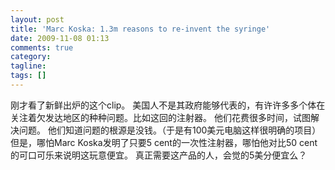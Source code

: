 ```yaml
---
layout: post
title: 'Marc Koska: 1.3m reasons to re-invent the syringe'
date: 2009-11-08 01:13
comments: true
category:
tagline:
tags: []
---
```


刚才看了新鲜出炉的这个clip。
美国人不是其政府能够代表的，有许许多多个体在关注着欠发达地区的种种问题。比如这回的注射器。
他们花费很多时间，试图解决问题。
他们知道问题的根源是没钱。（于是有100美元电脑这样很明确的项目）
但是，哪怕Marc Koska发明了只要5 cent的一次性注射器，哪怕他对比50 cent的可口可乐来说明这玩意便宜。
真正需要这产品的人，会觉的5美分便宜么？
